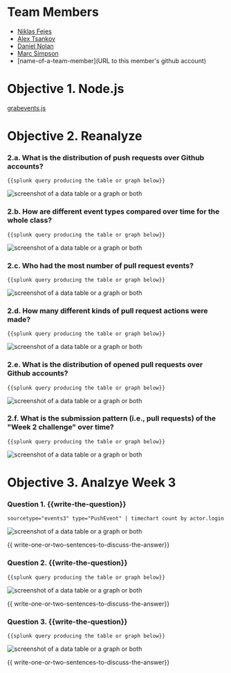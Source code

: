 # Team Members

* [Niklas Fejes](https://github.com/nfejes)
* [Alex Tsankov](https://github.com/antsankov)
* [Daniel Nolan](https://github.com/dano8957)
* [Marc Simpson](https://github.com/masi8397)
* [name-of-a-team-member](URL to this member's github account)

# Objective 1. Node.js

[grabevents.js](grabevents.js)

# Objective 2. Reanalyze

### 2.a. What is the distribution of push requests over Github accounts?
```
{{splunk query producing the table or graph below}}
```
![screenshot of a data table or a graph or both](http://imgur.com/q1EUyAI.png) 

### 2.b. How are different event types compared over time for the whole class?
```
{{splunk query producing the table or graph below}}
```
![screenshot of a data table or a graph or both](http://imgur.com/FVn1OKJ.png) 

### 2.c. Who had the most number of pull request events?
```
{{splunk query producing the table or graph below}}
```
![screenshot of a data table or a graph or both](http://imgur.com/o4xgqIT.png) 

### 2.d. How many different kinds of pull request actions were made?
```
{{splunk query producing the table or graph below}}
```
![screenshot of a data table or a graph or both](image.png?raw=true) 

### 2.e. What is the distribution of opened pull requests over Github accounts?
```
{{splunk query producing the table or graph below}}
```
![screenshot of a data table or a graph or both](image.png?raw=true) 

### 2.f. What is the submission pattern (i.e., pull requests) of the "Week 2 challenge" over time?
```
{{splunk query producing the table or graph below}}
```
![screenshot of a data table or a graph or both](image.png?raw=true) 


# Objective 3. Analzye Week 3

### Question 1. {{write-the-question}}
```
sourcetype="events3" type="PushEvent" | timechart count by actor.login
```
![screenshot of a data table or a graph or both](http://imgur.com/w9ovOoN.png) 

{{ write-one-or-two-sentences-to-discuss-the-answer}}

### Question 2. {{write-the-question}}
```
{{splunk query producing the table or graph below}}
```
![screenshot of a data table or a graph or both](image.png?raw=true) 

{{ write-one-or-two-sentences-to-discuss-the-answer}}

### Question 3. {{write-the-question}}
```
{{splunk query producing the table or graph below}}
```
![screenshot of a data table or a graph or both](image.png?raw=true) 

{{ write-one-or-two-sentences-to-discuss-the-answer}}
